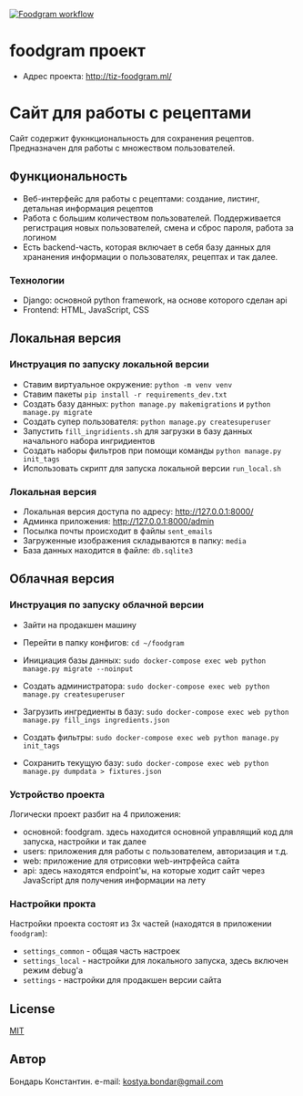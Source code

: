 [![Foodgram workflow](https://github.com/TizJourney/foodgram-project-react/actions/workflows/foodgram_workflow.yaml/badge.svg)](https://github.com/TizJourney/foodgram-project-react/actions/workflows/foodgram_workflow.yaml)

# foodgram проект
* Адрес проекта: http://tiz-foodgram.ml/

# Сайт для работы с рецептами
Сайт содержит фукнкциональность для сохранения рецептов. 
Предназначен для работы с множеством пользователей.

## Функциональность
* Веб-интерфейс для работы с рецептами: создание, листинг, детальная информация рецептов
* Работа с большим количеством пользователей. Поддерживается регистрация новых пользователей, смена и сброс пароля, работа за логином
* Есть backend-часть, которая включает в себя базу данных для хрананения информации о пользователях, рецептах и так далее.

### Технологии
* Django: основной python framework, на основе которого сделан api
* Frontend: HTML, JavaScript, CSS

## Локальная версия
### Инструация по запуску локальной версии
* Ставим виртуальное окружение: `python -m venv venv`
* Ставим пакеты `pip install -r requirements_dev.txt`
* Создать базу данных: `python manage.py makemigrations` и `python manage.py migrate`
* Создать супер пользователя: `python manage.py createsuperuser`
* Запустить `fill_ingridients.sh` для загрузки в базу данных начального набора ингридиентов
* Создать наборы фильтров при помощи команды `python manage.py init_tags`
* Использовать скрипт для запуска локальной версии `run_local.sh`

### Локальная версия
* Локальная версия доступа по адресу: http://127.0.0.1:8000/
* Админка приложения: http://127.0.0.1:8000/admin
* Посылка почты происходит в файлы `sent_emails`
* Загруженные изображения складываются в папку: `media`
* База данных находится в файле: `db.sqlite3`

## Облачная версия
### Инструация по запуску облачной версии
* Зайти на продакшен машину 
* Перейти в папку конфигов: `cd ~/foodgram`
* Инициация базы данных: `sudo docker-compose exec web python manage.py migrate --noinput`
* Создать администратора: `sudo docker-compose exec web python manage.py createsuperuser`
* Загрузить ингредиенты в базу: `sudo docker-compose exec web python manage.py fill_ings ingredients.json`
* Создать фильтры: `sudo docker-compose exec web python manage.py init_tags`

* Сохранить текущую базу: `sudo docker-compose exec web python manage.py dumpdata > fixtures.json`

### Устройство проекта
Логически проект разбит на 4 приложения: 
* основной: foodgram. здесь находится основной управлящий код для запуска, настройки и так далее
* users: приложения для работы с пользователем, авторизация и т.д.
* web: приложение для отрисовки web-интрфейса сайта
* api: здесь находятся endpoint'ы, на которые ходит сайт через JavaScript для получения информации на лету

### Настройки прокта
Настройки проекта состоят из 3х частей (находятся в приложении `foodgram`):
* `settings_common` - общая часть настроек
* `settings_local` - настройки для локального запуска, здесь включен режим debug'а
* `settings` - настройки для продакшен версии сайта

## License
[MIT](https://github.com/Factotum8/news_nmap/blob/master/LICENSE)

## Автор
Бондарь Константин. e-mail: kostya.bondar@gmail.com
